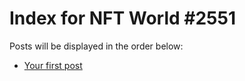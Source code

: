 # Index for NFT World #2551
Posts will be displayed in the order below:

- [Your first post](./001-first.md)

